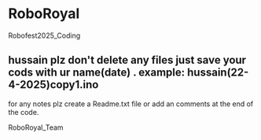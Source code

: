 # RoboRoyal
Robofest2025_Coding


hussain plz don't delete any files just save your cods with ur name(date) .
example:
hussain(22-4-2025)copy1.ino 
------------
for any notes plz create a Readme.txt file or add an comments at the end of the code.


RoboRoyal_Team
